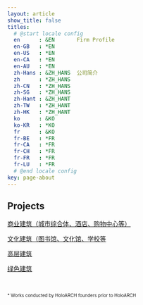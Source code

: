 ```yaml
---
layout: article
show_title: false
titles:
  # @start locale config
  en      : &EN       Firm Profile
  en-GB   : *EN
  en-US   : *EN
  en-CA   : *EN
  en-AU   : *EN
  zh-Hans : &ZH_HANS  公司简介
  zh      : *ZH_HANS
  zh-CN   : *ZH_HANS
  zh-SG   : *ZH_HANS
  zh-Hant : &ZH_HANT
  zh-TW   : *ZH_HANT
  zh-HK   : *ZH_HANT
  ko      : &KO      
  ko-KR   : *KO
  fr      : &KO
  fr-BE   : *FR
  fr-CA   : *FR
  fr-CH   : *FR
  fr-FR   : *FR
  fr-LU   : *FR
  # @end locale config
key: page-about
---
```

## Projects
[商业建筑（城市综合体、酒店、购物中心等）](/projects/commercial.html)

[文化建筑（图书馆、文化馆、学校等](/projects/institutional.html)

[高层建筑](/projects/highrise.html)

[绿色建筑](/projects/green-building.html)



  <br>


 
 <font size="1">* Works conducted by HoloARCH founders prior to HoloARCH</font>

